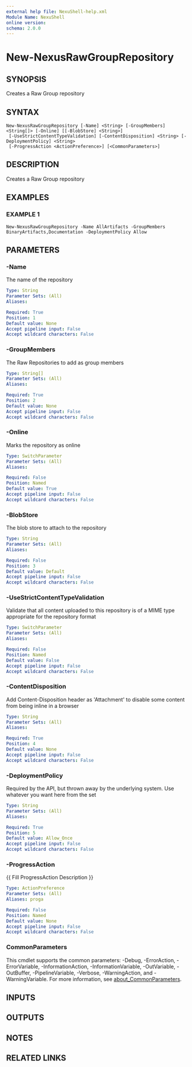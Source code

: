 ```yaml
---
external help file: NexuShell-help.xml
Module Name: NexuShell
online version:
schema: 2.0.0
---
```


# New-NexusRawGroupRepository

## SYNOPSIS
Creates a Raw Group repository

## SYNTAX

```
New-NexusRawGroupRepository [-Name] <String> [-GroupMembers] <String[]> [-Online] [[-BlobStore] <String>]
 [-UseStrictContentTypeValidation] [-ContentDisposition] <String> [-DeploymentPolicy] <String>
 [-ProgressAction <ActionPreference>] [<CommonParameters>]
```

## DESCRIPTION
Creates a Raw Group repository

## EXAMPLES

### EXAMPLE 1
```
New-NexusRawGroupRepository -Name AllArtifacts -GroupMembers BinaryArtifacts,Documentation -DeploymentPolicy Allow
```

## PARAMETERS

### -Name
The name of the repository

```yaml
Type: String
Parameter Sets: (All)
Aliases:

Required: True
Position: 1
Default value: None
Accept pipeline input: False
Accept wildcard characters: False
```

### -GroupMembers
The Raw Repositories to add as group members

```yaml
Type: String[]
Parameter Sets: (All)
Aliases:

Required: True
Position: 2
Default value: None
Accept pipeline input: False
Accept wildcard characters: False
```

### -Online
Marks the repository as online

```yaml
Type: SwitchParameter
Parameter Sets: (All)
Aliases:

Required: False
Position: Named
Default value: True
Accept pipeline input: False
Accept wildcard characters: False
```

### -BlobStore
The blob store to attach to the repository

```yaml
Type: String
Parameter Sets: (All)
Aliases:

Required: False
Position: 3
Default value: Default
Accept pipeline input: False
Accept wildcard characters: False
```

### -UseStrictContentTypeValidation
Validate that all content uploaded to this repository is of a MIME type appropriate for the repository format

```yaml
Type: SwitchParameter
Parameter Sets: (All)
Aliases:

Required: False
Position: Named
Default value: False
Accept pipeline input: False
Accept wildcard characters: False
```

### -ContentDisposition
Add Content-Disposition header as 'Attachment' to disable some content from being inline in a browser

```yaml
Type: String
Parameter Sets: (All)
Aliases:

Required: True
Position: 4
Default value: None
Accept pipeline input: False
Accept wildcard characters: False
```

### -DeploymentPolicy
Required by the API, but thrown away by the underlying system.
Use whatever you want here from the set

```yaml
Type: String
Parameter Sets: (All)
Aliases:

Required: True
Position: 5
Default value: Allow_Once
Accept pipeline input: False
Accept wildcard characters: False
```

### -ProgressAction
{{ Fill ProgressAction Description }}

```yaml
Type: ActionPreference
Parameter Sets: (All)
Aliases: proga

Required: False
Position: Named
Default value: None
Accept pipeline input: False
Accept wildcard characters: False
```

### CommonParameters
This cmdlet supports the common parameters: -Debug, -ErrorAction, -ErrorVariable, -InformationAction, -InformationVariable, -OutVariable, -OutBuffer, -PipelineVariable, -Verbose, -WarningAction, and -WarningVariable. For more information, see [about_CommonParameters](http://go.microsoft.com/fwlink/?LinkID=113216).

## INPUTS

## OUTPUTS

## NOTES

## RELATED LINKS
